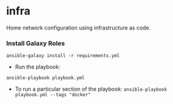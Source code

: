 # infra
Home network configuration using infrastructure as code.

### Install Galaxy Roles
`ansible-galaxy install -r requirements.yml`

- Run the playbook:

`ansible-playbook playbook.yml`

- To run a particular section of the playbook:
`ansible-playbook playbook.yml --tags "docker"`
